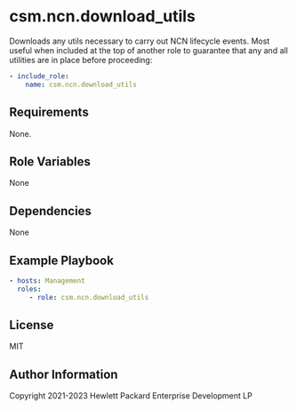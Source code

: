 csm.ncn.download_utils
=========

Downloads any utils necessary to carry out NCN lifecycle events. Most useful when included at the top of another role
to guarantee that any and all utilities are in place before proceeding:

```yaml
- include_role:
    name: csm.ncn.download_utils
```

Requirements
------------

None.

Role Variables
--------------

None

Dependencies
------------

None

Example Playbook
----------------

```yaml
- hosts: Management
  roles:
     - role: csm.ncn.download_utils
```

License
-------

MIT

Author Information
------------------

Copyright 2021-2023 Hewlett Packard Enterprise Development LP